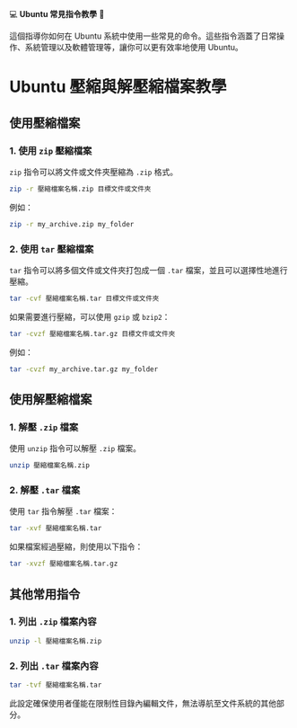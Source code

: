 💻 **Ubuntu 常見指令教學** 🚀

這個指導你如何在 Ubuntu 系統中使用一些常見的命令。這些指令涵蓋了日常操作、系統管理以及軟體管理等，讓你可以更有效率地使用 Ubuntu。


# Ubuntu 壓縮與解壓縮檔案教學

## 使用壓縮檔案

### 1. 使用 `zip` 壓縮檔案
`zip` 指令可以將文件或文件夾壓縮為 `.zip` 格式。
```bash
zip -r 壓縮檔案名稱.zip 目標文件或文件夾
```
例如：
```bash
zip -r my_archive.zip my_folder
```

### 2. 使用 `tar` 壓縮檔案
`tar` 指令可以將多個文件或文件夾打包成一個 `.tar` 檔案，並且可以選擇性地進行壓縮。
```bash
tar -cvf 壓縮檔案名稱.tar 目標文件或文件夾
```
如果需要進行壓縮，可以使用 `gzip` 或 `bzip2`：
```bash
tar -cvzf 壓縮檔案名稱.tar.gz 目標文件或文件夾
```
例如：
```bash
tar -cvzf my_archive.tar.gz my_folder
```

## 使用解壓縮檔案

### 1. 解壓 `.zip` 檔案
使用 `unzip` 指令可以解壓 `.zip` 檔案。
```bash
unzip 壓縮檔案名稱.zip
```

### 2. 解壓 `.tar` 檔案
使用 `tar` 指令解壓 `.tar` 檔案：
```bash
tar -xvf 壓縮檔案名稱.tar
```
如果檔案經過壓縮，則使用以下指令：
```bash
tar -xvzf 壓縮檔案名稱.tar.gz
```

## 其他常用指令

### 1. 列出 `.zip` 檔案內容
```bash
unzip -l 壓縮檔案名稱.zip
```

### 2. 列出 `.tar` 檔案內容
```bash
tar -tvf 壓縮檔案名稱.tar
```


此設定確保使用者僅能在限制性目錄內編輯文件，無法導航至文件系統的其他部分。
